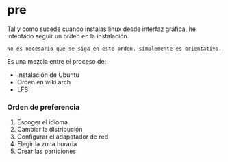 # pre

Tal y como sucede cuando instalas linux desde interfaz gráfica, he intentado seguir un orden en la instalación.

```
No es necesario que se siga en este orden, simplemente es orientativo.
```

Es una mezcla entre el proceso de:
- Instalación de Ubuntu
- Orden en wiki.arch
- LFS

### Orden de preferencia

1. Escoger el idioma
2. Cambiar la distribución
3. Configurar el adapatador de red
4. Elegir la zona horaria
5. Crear las particiones
